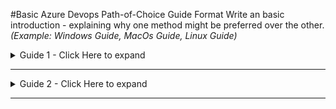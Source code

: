 #Basic Azure Devops Path-of-Choice Guide Format
Write an basic introduction - explaining why one method might be preferred over the other. 
_(Example: Windows Guide, MacOs Guide, Linux Guide)_

<details>
<summary>Guide 1 - Click Here to expand</summary>
<div>

#Guide 1 Title
some text

```
Some Command
```
</div>
</details>

---
<details>
<summary>Guide 2 - Click Here to expand</summary>
<div>

#Guide 2 Title
some text

```
Some Command
```

</div>
</details>

---
